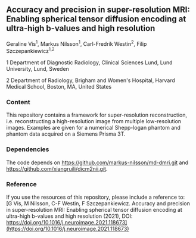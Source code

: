 ## Accuracy and precision in super-resolution MRI: Enabling spherical tensor diffusion encoding at ultra-high b-values and high resolution
Geraline Vis<sup>1</sup>, Markus Nilsson<sup>1</sup>, Carl-Fredrik Westin<sup>2</sup>, Filip Szczepankiewicz<sup>1,2</sup>

1 Department of Diagnostic Radiology, Clinical Sciences Lund, Lund University, Lund, Sweden

2 Department of Radiology, Brigham and Women's Hospital, Harvard Medical School, Boston, MA, United States

### Content
This repository contains a framework for super-resolution reconstruction, i.e. reconstructing a high-resolution image from multiple low-resolution images. Examples are given for a numerical Shepp-logan phantom and phantom data acquired on a Siemens Prisma 3T.

### Dependencies
The code depends on https://github.com/markus-nilsson/md-dmri.git and https://github.com/xiangruili/dicm2nii.git.

### Reference
If you use the resources of this repository, please include a reference to:  
[G Vis, M Nilsson, C-F Westin, F Szczepankiewicz. Accuracy and precision in super-resolution MRI: Enabling spherical tensor diffusion encoding at ultra-high b-values and high resolution (2021), DOI: https://doi.org/10.1016/j.neuroimage.2021.118673](https://doi.org/10.1016/j.neuroimage.2021.118673)